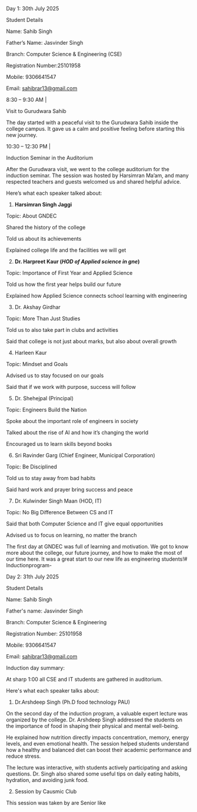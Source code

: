 Day 1: 30th July 2025

 Student Details

Name: Sahib Singh 

Father’s Name: Jasvinder Singh 

Branch: Computer Science & Engineering (CSE)

Registration Number:25101958

Mobile: 9306641547

Email: sahibrar13@gmail.com


8:30 – 9:30 AM |                      

Visit to Gurudwara Sahib

The day started with a peaceful visit to the Gurudwara Sahib inside the college campus. It gave us a calm and positive feeling before starting this new journey.

10:30 – 12:30 PM | 

Induction Seminar in the Auditorium

After the Gurudwara visit, we went to the college auditorium for the induction seminar. The session was hosted by Harsimran Ma’am, and many respected teachers and guests welcomed us and shared helpful advice.

Here’s what each speaker talked about:

1. **Harsimran Singh Jaggi**

Topic: About GNDEC

Shared the history of the college

Told us about its achievements

Explained college life and the facilities we will get

2. **Dr. Harpreet Kaur (_HOD of Applied science in gne_)**

Topic: Importance of First Year and Applied Science

Told us how the first year helps build our future

Explained how Applied Science connects school learning with engineering

3. Dr. Akshay Girdhar

Topic: More Than Just Studies

Told us to also take part in clubs and activities

Said that college is not just about marks, but also about overall growth

4. Harleen Kaur

Topic: Mindset and Goals

Advised us to stay focused on our goals

Said that if we work with purpose, success will follow

5. Dr. Shehejpal (Principal)

Topic: Engineers Build the Nation

Spoke about the important role of engineers in society

Talked about the rise of AI and how it’s changing the world

Encouraged us to learn skills beyond books

6. Sri Ravinder Garg (Chief Engineer, Municipal Corporation)

Topic: Be Disciplined

Told us to stay away from bad habits

Said hard work and prayer bring success and peace

 7. Dr. Kulwinder Singh Maan (HOD, IT)

Topic: No Big Difference Between CS and IT

Said that both Computer Science and IT give equal opportunities

Advised us to focus on learning, no matter the branch

The first day at GNDEC was full of learning and motivation. We got to know more about the college, our future journey, and how to make the most of our time here. It was a great start to our new life as engineering students!# Inductionprogram-

Day 2: 31th July 2025

 Student Details

Name: Sahib Singh 

Father's name: Jasvinder Singh 

Branch: Computer Science & Engineering  

Registration Number: 25101958

Mobile: 9306641547

Email: sahibrar13@gmail.com

Induction day summary:

At sharp 1:00 all CSE and IT students are gathered in auditorium.

Here's what each speaker talks about:

 1. Dr.Arshdeep Singh (Ph.D food technology PAU)
 
On the second day of the induction program, a valuable expert lecture was organized by the college. Dr. Arshdeep Singh addressed the students on the importance of food in shaping their physical and mental well-being.

He explained how nutrition directly impacts concentration, memory, energy levels, and even emotional health. The session helped students understand how a healthy and balanced diet can boost their academic performance and reduce stress.

The lecture was interactive, with students actively participating and asking questions. Dr. Singh also shared some useful tips on daily eating habits, hydration, and avoiding junk food.

2. Session by Causmic Club 

This session was taken by are Senior like 